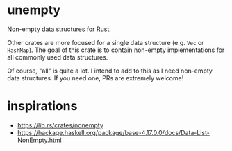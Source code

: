 # unempty

Non-empty data structures for Rust.

Other crates are more focused for a single data structure (e.g. `Vec` or `HashMap`).
The goal of this crate is to contain non-empty implementations for all commonly used data structures.

Of course, "all" is quite a lot. I intend to add to this as I need non-empty data structures.
If you need one, PRs are extremely welcome!

# inspirations

- https://lib.rs/crates/nonempty
- https://hackage.haskell.org/package/base-4.17.0.0/docs/Data-List-NonEmpty.html
